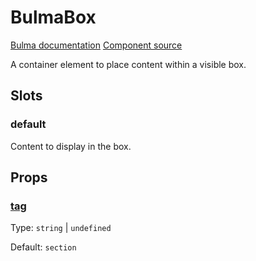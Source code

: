 # BulmaBox

[Bulma documentation](https://bulma.io/documentation/elements/box/)
[Component source](https://github.com/csc530/vuebulma/blob/main/src/components/containers/BulmaBox.vue)

A container element to place content within a visible box.

## Slots

### default

Content to display in the box.

## Props

### [tag](../../types/common_types.md#tag)

Type: `string` | `undefined`

Default: `section`
